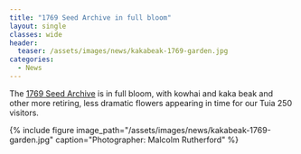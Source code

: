 ```yaml
---
title: "1769 Seed Archive in full bloom"
layout: single
classes: wide
header:
  teaser: /assets/images/news/kakabeak-1769-garden.jpg
categories:
  - News
---
```


The [1769 Seed Archive](/1769-garden/) is in full bloom, with kowhai and kaka beak and other more retiring, less dramatic flowers appearing in time for our Tuia 250 visitors.

{% include figure image_path="/assets/images/news/kakabeak-1769-garden.jpg" caption="Photographer: Malcolm Rutherford" %}
